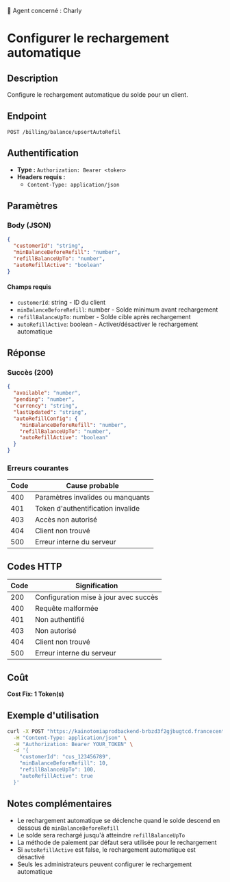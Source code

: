 🧠 Agent concerné : Charly
# Configurer le rechargement automatique

## Description
Configure le rechargement automatique du solde pour un client.

## Endpoint
```
POST /billing/balance/upsertAutoRefil
```

## Authentification
- **Type :** `Authorization: Bearer <token>`
- **Headers requis :**
  - `Content-Type: application/json`

## Paramètres

### Body (JSON)
```json
{
  "customerId": "string",
  "minBalanceBeforeRefill": "number",
  "refillBalanceUpTo": "number",
  "autoRefillActive": "boolean"
}
```

#### Champs requis
- `customerId`: string - ID du client
- `minBalanceBeforeRefill`: number - Solde minimum avant rechargement
- `refillBalanceUpTo`: number - Solde cible après rechargement
- `autoRefillActive`: boolean - Activer/désactiver le rechargement automatique

## Réponse

### Succès (200)
```json
{
  "available": "number",
  "pending": "number",
  "currency": "string",
  "lastUpdated": "string",
  "autoRefillConfig": {
    "minBalanceBeforeRefill": "number",
    "refillBalanceUpTo": "number",
    "autoRefillActive": "boolean"
  }
}
```

### Erreurs courantes

| Code | Cause probable |
|------|----------------|
| 400 | Paramètres invalides ou manquants |
| 401 | Token d'authentification invalide |
| 403 | Accès non autorisé |
| 404 | Client non trouvé |
| 500 | Erreur interne du serveur |

## Codes HTTP

| Code | Signification |
|------|---------------|
| 200 | Configuration mise à jour avec succès |
| 400 | Requête malformée |
| 401 | Non authentifié |
| 403 | Non autorisé |
| 404 | Client non trouvé |
| 500 | Erreur interne du serveur |

## Coût
**Cost Fix: 1 Token(s)**

## Exemple d'utilisation

```bash
curl -X POST "https://kainotomiaprodbackend-brbzd3f2gjbugtcd.francecentral-01.azurewebsites.net/billing/balance/upsertAutoRefil" \
  -H "Content-Type: application/json" \
  -H "Authorization: Bearer YOUR_TOKEN" \
  -d '{
    "customerId": "cus_123456789",
    "minBalanceBeforeRefill": 10,
    "refillBalanceUpTo": 100,
    "autoRefillActive": true
  }'
```

## Notes complémentaires
- Le rechargement automatique se déclenche quand le solde descend en dessous de `minBalanceBeforeRefill`
- Le solde sera rechargé jusqu'à atteindre `refillBalanceUpTo`
- La méthode de paiement par défaut sera utilisée pour le rechargement
- Si `autoRefillActive` est false, le rechargement automatique est désactivé
- Seuls les administrateurs peuvent configurer le rechargement automatique 